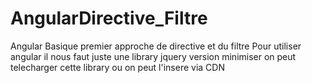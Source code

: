 # AngularDirective_Filtre
Angular Basique  premier approche de directive et du filtre
Pour utiliser angular il nous faut juste une library jquery version minimiser 
on peut telecharger cette library ou on peut  l'insere via CDN <script src="https://cdnjs.cloudflare.com/ajax/libs/angular.js/1.8.0/angular.min.js" integrity="sha512-jiG+LwJB0bmXdn4byKzWH6whPpnLy1pnGA/p3VCXFLk4IJ/Ftfcb22katPTapt35Q6kwrlnRheK6UPOIdJhYTA==" crossorigin="anonymous"></script>
